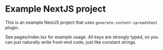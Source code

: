 # Example NextJS project

This is an example NextJS project that uses `generate-content-spreadsheet` plugin.

See pages/index.tsx for example usage. All keys are strongly typed, so you can just naturally write front-end code, just like constant strings.
